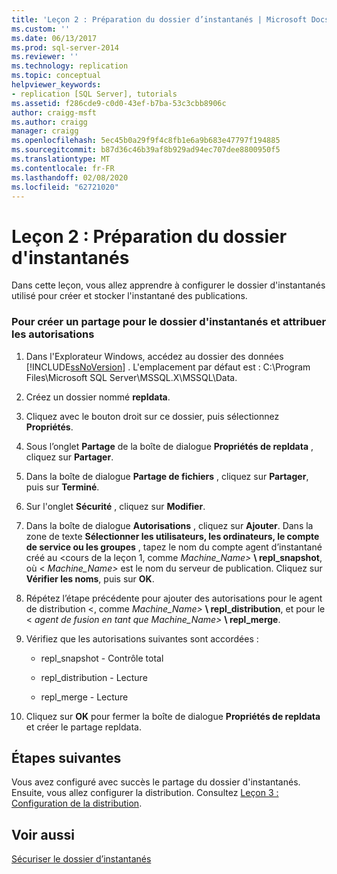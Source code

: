 ```yaml
---
title: 'Leçon 2 : Préparation du dossier d’instantanés | Microsoft Docs'
ms.custom: ''
ms.date: 06/13/2017
ms.prod: sql-server-2014
ms.reviewer: ''
ms.technology: replication
ms.topic: conceptual
helpviewer_keywords:
- replication [SQL Server], tutorials
ms.assetid: f286cde9-c0d0-43ef-b7ba-53c3cbb8906c
author: craigg-msft
ms.author: craigg
manager: craigg
ms.openlocfilehash: 5ec45b0a29f9f4c8fb1e6a9b683e47797f194885
ms.sourcegitcommit: b87d36c46b39af8b929ad94ec707dee8800950f5
ms.translationtype: MT
ms.contentlocale: fr-FR
ms.lasthandoff: 02/08/2020
ms.locfileid: "62721020"
---
```

# <a name="lesson-2-preparing-the-snapshot-folder"></a>Leçon 2 : Préparation du dossier d'instantanés
  Dans cette leçon, vous allez apprendre à configurer le dossier d'instantanés utilisé pour créer et stocker l'instantané des publications.  
  
### <a name="to-create-a-share-for-the-snapshot-folder-and-assign-permissions"></a>Pour créer un partage pour le dossier d'instantanés et attribuer les autorisations  
  
1.  Dans l'Explorateur Windows, accédez au dossier des données [!INCLUDE[ssNoVersion](../../includes/ssnoversion-md.md)] . L'emplacement par défaut est : C:\Program Files\Microsoft SQL Server\MSSQL.X\MSSQL\Data.  
  
2.  Créez un dossier nommé **repldata**.  
  
3.  Cliquez avec le bouton droit sur ce dossier, puis sélectionnez **Propriétés**.  
  
4.  Sous l’onglet **Partage** de la boîte de dialogue **Propriétés de repldata** , cliquez sur **Partager**.  
  
5.  Dans la boîte de dialogue **Partage de fichiers** , cliquez sur **Partager**, puis sur **Terminé**.  
  
6.  Sur l'onglet **Sécurité** , cliquez sur **Modifier**.  
  
7.  Dans la boîte de dialogue **Autorisations** , cliquez sur **Ajouter**. Dans la zone de texte **Sélectionner les utilisateurs, les ordinateurs, le compte de service ou les groupes** , tapez le nom du compte agent d’instantané créé au \<cours de la leçon 1, comme _Machine_Name>_ **\ repl_snapshot**, où \< *Machine_Name>* est le nom du serveur de publication. Cliquez sur **Vérifier les noms**, puis sur **OK**.  
  
8.  Répétez l’étape précédente pour ajouter des autorisations pour le agent de distribution \<, comme _Machine_Name>_ **\ repl_distribution**, et pour le \< _agent de fusion en tant que Machine_Name>_ **\ repl_merge**.  
  
9. Vérifiez que les autorisations suivantes sont accordées :  
  
    -   repl_snapshot - Contrôle total  
  
    -   repl_distribution - Lecture  
  
    -   repl_merge - Lecture  
  
10. Cliquez sur **OK** pour fermer la boîte de dialogue **Propriétés de repldata** et créer le partage repldata.  
  
## <a name="next-steps"></a>Étapes suivantes  
 Vous avez configuré avec succès le partage du dossier d'instantanés. Ensuite, vous allez configurer la distribution. Consultez [Leçon 3 : Configuration de la distribution](lesson-3-configuring-distribution.md).  
  
## <a name="see-also"></a>Voir aussi  
 [Sécuriser le dossier d’instantanés](security/secure-the-snapshot-folder.md)  
  
  
